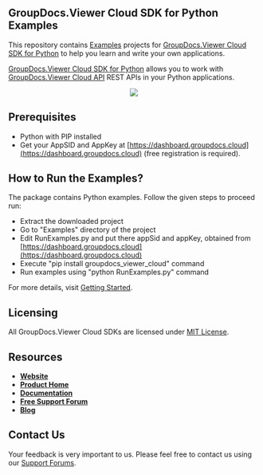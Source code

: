 ## GroupDocs.Viewer Cloud SDK for Python Examples
This repository contains [Examples](Examples) projects for [GroupDocs.Viewer Cloud SDK for Python](https://github.com/groupdocs-viewer-cloud/groupdocs-viewer-cloud-python) to help you learn and write your own applications.

[GroupDocs.Viewer Cloud SDK for Python](https://products.groupdocs.cloud/viewer/python) allows you to work with [GroupDocs.Viewer Cloud API](https://products.groupdocs.cloud/viewer) REST APIs in your Python applications.

<p align="center">
  <a title="Download complete GroupDocs.Viewer Cloud SDK Python Example source code" href="https://github.com/groupdocs-viewer-cloud/groupdocs-viewer-cloud-python-samples/archive/master.zip">
	<img src="https://raw.github.com/AsposeExamples/java-examples-dashboard/master/images/downloadZip-Button-Large.png" />
  </a>
</p>

## Prerequisites

+ Python with PIP installed
+ Get your AppSID and AppKey at [https://dashboard.groupdocs.cloud](https://dashboard.groupdocs.cloud) (free registration is required).

## How to Run the Examples?

The package contains Python examples. Follow the given steps to proceed run:

* Extract the downloaded project
* Go to "Examples" directory of the project
* Edit RunExamples.py and put there appSid and appKey, obtained from [https://dashboard.groupdocs.cloud](https://dashboard.groupdocs.cloud)
* Execute "pip install groupdocs_viewer_cloud" command
* Run examples using "python RunExamples.py" command

For more details, visit  [Getting Started](https://docs.groupdocs.cloud/display/viewercloud/Getting+Started).

## Licensing
All GroupDocs.Viewer Cloud SDKs are licensed under [MIT License](LICENSE).

## Resources
+ [**Website**](https://www.groupdocs.cloud)
+ [**Product Home**](https://products.groupdocs.cloud/viewer)
+ [**Documentation**](https://docs.groupdocs.cloud/display/viewercloud/Home)
+ [**Free Support Forum**](https://forum.groupdocs.cloud/c/viewer)
+ [**Blog**](https://blog.groupdocs.cloud/category/viewer)

## Contact Us
Your feedback is very important to us. Please feel free to contact us using our [Support Forums](https://forum.groupdocs.cloud/c/viewer).
